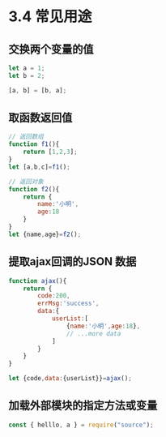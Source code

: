 # 3.4 常见用途

## 交换两个变量的值
```js
let a = 1;
let b = 2;

[a, b] = [b, a];
```

## 取函数返回值
```js
// 返回数组
function f1(){
    return [1,2,3];
}
let [a,b,c]=f1();

// 返回对象
function f2(){
    return {
        name:'小明',
        age:18
    }
}
let {name,age}=f2();
```

## 提取ajax回调的JSON 数据
```js
function ajax(){
    return {
        code:200,
        errMsg:'success',
        data:{
            userList:[
                {name:'小明',age:18},
                // ...more data
            ]
        }
    }
}

let {code,data:{userList}}=ajax();
```

## 加载外部模块的指定方法或变量
```js
const { helllo, a } = require("source");
```
